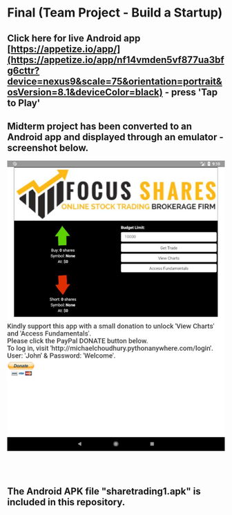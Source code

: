 # Final (Team Project - Build a Startup)

## Click here for live Android app [https://appetize.io/app/](https://appetize.io/app/nf14vmden5vf877ua3bfg6cttr?device=nexus9&scale=75&orientation=portrait&osVersion=8.1&deviceColor=black) - press 'Tap to Play'

## Midterm project has been converted to an Android app and displayed through an emulator - screenshot below.

 ![Tux, the Linux mascot](mobile_app_share_trading_screenshot.jpg)
 
 
 <br>
 <br>
 
 ## The Android APK file "sharetrading1.apk" is included in this repository.
 
 
 
 



